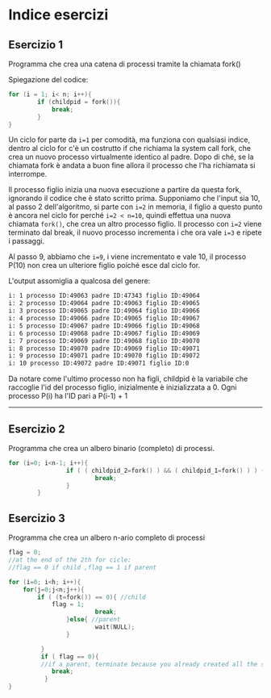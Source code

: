 # Indice esercizi
## Esercizio 1
Programma che crea una catena di processi tramite la chiamata fork()

Spiegazione del codice:
```C
for (i = 1; i< n; i++){
		if (childpid = fork()){
			break;
		}
}
```
Un ciclo for parte da `i=1` per comodità, ma funziona con qualsiasi indice, dentro al ciclo for c'è un costrutto if che richiama la system call fork, che crea un nuovo processo virtualmente identico al padre. Dopo di ché, se la chiamata fork è andata a buon fine allora il processo che l'ha richiamata si interrompe.

Il processo figlio inizia una nuova esecuzione a partire da questa fork, ignorando il codice che è stato scritto prima.
Supponiamo che l'input sia 10, al passo 2 dell'algoritmo, si parte con `i=2` in memoria, il figlio a questo punto è ancora nel ciclo for perché `i=2 < n=10`, quindi effettua una nuova chiamata `fork()`, che crea un altro processo figlio. Il processo con `i=2` viene terminato dal break, il nuovo processo incrementa i che ora vale `i=3` e ripete i passaggi.

Al passo 9, abbiamo che `i=9`, i viene incrementato e vale 10, il processo P(10) non crea un ulteriore figlio poiché esce dal ciclo for.

L'output assomiglia a qualcosa del genere:
```bash
i: 1 processo ID:49063 padre ID:47343 figlio ID:49064
i: 2 processo ID:49064 padre ID:49063 figlio ID:49065
i: 3 processo ID:49065 padre ID:49064 figlio ID:49066
i: 4 processo ID:49066 padre ID:49065 figlio ID:49067
i: 5 processo ID:49067 padre ID:49066 figlio ID:49068
i: 6 processo ID:49068 padre ID:49067 figlio ID:49069
i: 7 processo ID:49069 padre ID:49068 figlio ID:49070
i: 8 processo ID:49070 padre ID:49069 figlio ID:49071
i: 9 processo ID:49071 padre ID:49070 figlio ID:49072
i: 10 processo ID:49072 padre ID:49071 figlio ID:0
```

Da notare come l'ultimo processo non ha figli, childpid è la variabile che raccoglie l'id del processo figlio, inizialmente è inizializzata a 0.
Ogni processo P(i) ha l'ID pari a P(i-1) + 1

___

## Esercizio 2
Programma che crea un albero binario (completo) di processi.

```C
for (i=0; i<n-1; i++){
                if ( ( childpid_2=fork() ) && ( childpid_1=fork() ) ) {
                        break;
                }
        }
```

## Esercizio 3
Programma che crea un albero n-ario completo di processi

```C
flag = 0;
//at the end of the 2th for cicle:
//flag == 0 if child ,flag == 1 if parent

for (i=0; i<h; i++){
	for(j=0;j<n;j++){
		if ( (t=fork()) == 0){ //child
			flag = 1;
                        break;
                }else{ //parent
                        wait(NULL);
                }

         }
         if ( flag == 0){
         //if a parent, terminate because you already created all the son you had to
         	break;
          }
}
```
